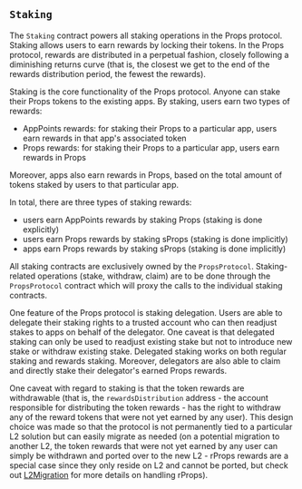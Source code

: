 ## `Staking`

The `Staking` contract powers all staking operations in the Props protocol. Staking allows users to earn rewards by locking their tokens. In the Props protocol, rewards are distributed in a perpetual fashion, closely following a diminishing returns curve (that is, the closest we get to the end of the rewards distribution period, the fewest the rewards).

Staking is the core functionality of the Props protocol. Anyone can stake their Props tokens to the existing apps. By staking, users earn two types of rewards:

- AppPoints rewards: for staking their Props to a particular app, users earn rewards in that app's associated token
- Props rewards: for staking their Props to a particular app, users earn rewards in Props

Moreover, apps also earn rewards in Props, based on the total amount of tokens staked by users to that particular app.

In total, there are three types of staking rewards:

- users earn AppPoints rewards by staking Props (staking is done explicitly)
- users earn Props rewards by staking sProps (staking is done implicitly)
- apps earn Props rewards by staking sProps (staking is done implicitly)

All staking contracts are exclusively owned by the `PropsProtocol`. Staking-related operations (stake, withdraw, claim) are to be done through the `PropsProtocol` contract which will proxy the calls to the individual staking contracts.

One feature of the Props protocol is staking delegation. Users are able to delegate their staking rights to a trusted account who can then readjust stakes to apps on behalf of the delegator. One caveat is that delegated staking can only be used to readjust existing stake but not to introduce new stake or withdraw existing stake. Delegated staking works on both regular staking and rewards staking. Moreover, delegators are also able to claim and directly stake their delegator's earned Props rewards.

One caveat with regard to staking is that the token rewards are withdrawable (that is, the `rewardsDistribution` address - the account responsible for distributing the token rewards - has the right to withdraw any of the reward tokens that were not yet earned by any user). This design choice was made so that the protocol is not permanently tied to a particular L2 solution but can easily migrate as needed (on a potential migration to another L2, the token rewards that were not yet earned by any user can simply be withdrawn and ported over to the new L2 - rProps rewards are a special case since they only reside on L2 and cannot be ported, but check out [L2Migration](./L2Migration.md) for more details on handling rProps).
